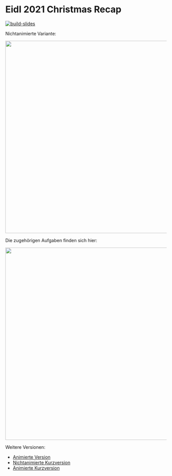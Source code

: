 # EidI 2021 Christmas Recap
[![build-slides](https://github.com/EagleoutIce/christmas-eidi-recap/actions/workflows/compile.yaml/badge.svg)](https://github.com/EagleoutIce/christmas-eidi-recap/actions/workflows/compile.yaml)

Nichtanimierte Variante:

[<img src="https://media.githubusercontent.com/media/EagleoutIce/christmas-eidi-recap/gh-pages/preview-01.png?raw=true" width="600"/>](https://media.githubusercontent.com/media/EagleoutIce/christmas-eidi-recap/gh-pages/noanim-christmas.pdf)


Die zugehörigen Aufgaben finden sich hier:

[<img src="https://media.githubusercontent.com/media/EagleoutIce/christmas-eidi-recap/gh-pages/exercise-sheet/preview-tasks-01.png?raw=true" width="600"/>](https://media.githubusercontent.com/media/EagleoutIce/christmas-eidi-recap/gh-pages/exercise-sheet/tasks.pdf)


Weitere Versionen:

* [Animierte Version](https://media.githubusercontent.com/media/EagleoutIce/christmas-eidi-recap/gh-pages/christmas.pdf)
* [Nichtanimierte Kurzversion](https://media.githubusercontent.com/media/EagleoutIce/christmas-eidi-recap/gh-pages/short-noanim-christmas.pdf)
* [Animierte Kurzversion](https://media.githubusercontent.com/media/EagleoutIce/christmas-eidi-recap/gh-pages/short-christmas.pdf)

